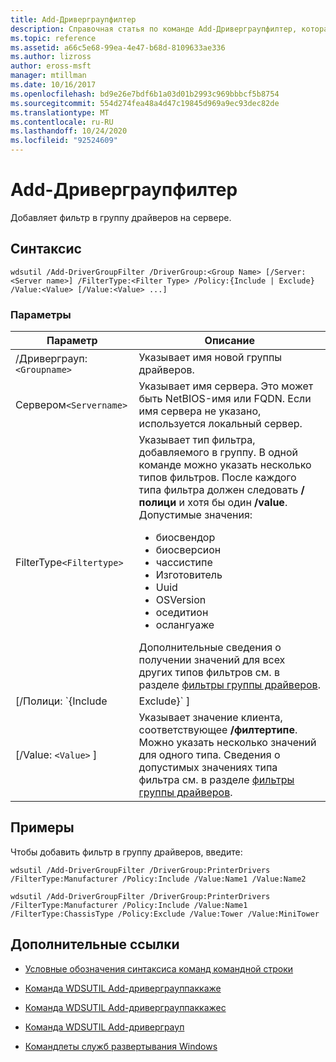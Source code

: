 ```yaml
---
title: Add-Дриверграупфилтер
description: Справочная статья по команде Add-Дриверграупфилтер, которая добавляет фильтр в группу драйверов на сервере.
ms.topic: reference
ms.assetid: a66c5e68-99ea-4e47-b68d-8109633ae336
ms.author: lizross
author: eross-msft
manager: mtillman
ms.date: 10/16/2017
ms.openlocfilehash: bd9e26e7bdf6b1a03d01b2993c969bbbcf5b8754
ms.sourcegitcommit: 554d274fea48a4d47c19845d969a9ec93dec82de
ms.translationtype: MT
ms.contentlocale: ru-RU
ms.lasthandoff: 10/24/2020
ms.locfileid: "92524609"
---
```

# <a name="add-drivergroupfilter"></a>Add-Дриверграупфилтер

Добавляет фильтр в группу драйверов на сервере.

## <a name="syntax"></a>Синтаксис

```
wdsutil /Add-DriverGroupFilter /DriverGroup:<Group Name> [/Server:<Server name>] /FilterType:<Filter Type> /Policy:{Include | Exclude} /Value:<Value> [/Value:<Value> ...]
```

### <a name="parameters"></a>Параметры

| Параметр | Описание |
|--|--|
| /Дриверграуп:`<Groupname>` | Указывает имя новой группы драйверов. |
| Сервером`<Servername>` | Указывает имя сервера. Это может быть NetBIOS-имя или FQDN. Если имя сервера не указано, используется локальный сервер. |
| FilterType`<Filtertype>` | Указывает тип фильтра, добавляемого в группу. В одной команде можно указать несколько типов фильтров. После каждого типа фильтра должен следовать **/полици** и хотя бы один **/value**. Допустимые значения:<ul><li>биосвендор</li><li>биосверсион</li><li>чассистипе</li><li>Изготовитель</li><li>Uuid</li><li>OSVersion</li><li>оседитион</li><li>ослангуаже</li></ul> Дополнительные сведения о получении значений для всех других типов фильтров см. в разделе [фильтры группы драйверов](https://docs.microsoft.com/previous-versions/windows/it-pro/windows-server-2008-R2-and-2008/dd759191(v=ws.11)). |
| [/Полици: `{Include|Exclude}` ] | Задает политику, которая должна быть задана для фильтра. Если для **/полици** задано значение **включить**, то клиентские компьютеры, соответствующие фильтру, могут устанавливать драйверы в этой группе. Если **/полици** имеет значение **исключить**, то клиентские компьютеры, соответствующие фильтру, не смогут устанавливать драйверы в этой группе. |
| [/Value: `<Value>` ] | Указывает значение клиента, соответствующее **/филтертипе**. Можно указать несколько значений для одного типа. Сведения о допустимых значениях типа фильтра см. в разделе [фильтры группы драйверов](https://docs.microsoft.com/previous-versions/windows/it-pro/windows-server-2008-R2-and-2008/dd759191(v=ws.11)). |

## <a name="examples"></a>Примеры

Чтобы добавить фильтр в группу драйверов, введите:

```
wdsutil /Add-DriverGroupFilter /DriverGroup:PrinterDrivers /FilterType:Manufacturer /Policy:Include /Value:Name1 /Value:Name2
```

```
wdsutil /Add-DriverGroupFilter /DriverGroup:PrinterDrivers /FilterType:Manufacturer /Policy:Include /Value:Name1 /FilterType:ChassisType /Policy:Exclude /Value:Tower /Value:MiniTower
```

## <a name="additional-references"></a>Дополнительные ссылки

- [Условные обозначения синтаксиса команд командной строки](command-line-syntax-key.md)

- [Команда WDSUTIL Add-дриверграуппаккаже](wdsutil-add-drivergrouppackage.md)

- [Команда WDSUTIL Add-дриверграуппаккажес](wdsutil-add-drivergrouppackages.md)

- [Команда WDSUTIL Add-дриверграуп](wdsutil-add-drivergroup.md)

- [Командлеты служб развертывания Windows](/powershell/module/wds)
